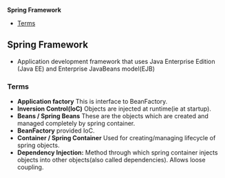 **Spring Framework**
- [Terms](#t)

## Spring Framework
- Application development framework that uses Java Enterprise Edition (Java EE) and Enterprise JavaBeans model(EJB)

<a name=t></a>
### Terms
- **Application factory** This is interface to BeanFactory.
- **Inversion Control(IoC)** Objects are injected at runtime(ie at startup).
- **Beans / Spring Beans** These are the objects which are created and managed completely by spring container.
- **BeanFactory** provided IoC.
- **Container / Spring Container** Used for creating/managing lifecycle of spring objects.
- **Dependency Injection:** Method through which spring container injects objects into other objects(also called dependencies). Allows loose coupling.
